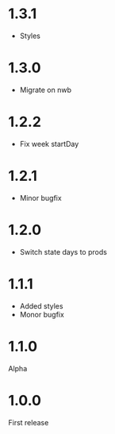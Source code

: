 1.3.1
================================================
- Styles

1.3.0
================================================
- Migrate on nwb

1.2.2
================================================
- Fix week startDay

1.2.1
================================================
- Minor bugfix

1.2.0
================================================
- Switch state days to prods

1.1.1
================================================
- Added styles
- Monor bugfix

1.1.0
================================================
Alpha

1.0.0
================================================
First release